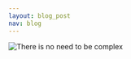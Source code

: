 ```yaml
---
layout: blog_post
nav: blog
---
```


![There is no need to be complex](/images/there-is-no-need-to-be-complex.png)